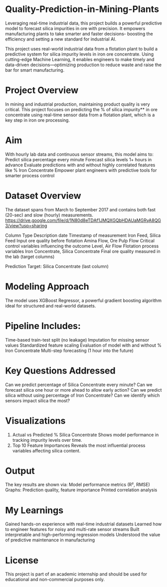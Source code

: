 # Quality-Prediction-in-Mining-Plants
Leveraging real-time industrial data, this project builds a powerful predictive model to forecast silica impurities in ore with precision. It empowers manufacturing plants to take smarter and faster decisions- boosting the efficiency and setting a new standard for industrial AI.

This project uses real-world industrial data from a flotation plant to build a predictive system for silica impurity levels in iron ore concentrate. Using cutting-edge Machine Learning, it enables engineers to make timely and data-driven decisions—optimizing production to reduce waste and raise the bar for smart manufacturing.

# Project Overview
In mining and industrial production, maintaining product quality is very critical. This project focuses on predicting the % of silica impurity** in ore concentrate using real-time sensor data from a flotation plant, which is a key step in iron ore processing.

# Aim
With hourly lab data and continuous sensor streams, this model aims to:
Predict silica percentage every minute
Forecast silica levels 1+ hours in advance
Evaluate predictions with and without highly correlated features like % Iron Concentrate
Empower plant engineers with predictive tools for smarter process control

# Dataset Overview
The dataset spans from March to September 2017 and contains both fast (20-sec) and slow (hourly) measurements. 
https://drive.google.com/file/d/1N80d8eTDAf1JMQXGQbHDAUaMGRyA8QG3/view?usp=sharing 

Column                                 Type	Description
date	                                 Timestamp of measurement
Iron Feed, Silica Feed	               Input ore quality before flotation
Amina Flow, Ore Pulp Flow	             Critical control variables influencing the outcome
Level, Air Flow	                       Flotation process variables
Iron Concentrate, Silica Concentrate	 Final ore quality measured in the lab (target columns)

Prediction Target: Silica Concentrate (last column)

# Modeling Approach
The model uses XGBoost Regressor, a powerful gradient boosting algorithm ideal for structured and real-world datasets.

# Pipeline Includes:
Time-based train-test split (no leakage)
Imputation for missing sensor values
Standardized feature scaling
Evaluation of model with and without % Iron Concentrate
Multi-step forecasting (1 hour into the future)

# Key Questions Addressed
Can we predict percentage of Silica Concentrate every minute? Can we forecast silica one hour or more ahead to allow early action? Can we predict silica without using percentage of Iron Concentrate? Can we identify which sensors impact silica the most?

# Visualizations
1) Actual vs Predicted % Silica Concentrate Shows model performance in tracking impurity levels over time.
2) Top 10 Feature Importances Reveals the most influential process variables affecting silica content.

# Output
The key results are shown via:
Model performance metrics (R², RMSE)
Graphs: Prediction quality, feature importance
Printed correlation analysis

# My Learnings
Gained hands-on experience with real-time industrial datasets
Learned how to engineer features for noisy and multi-rate sensor streams
Built interpretable and high-performing regression models
Understood the value of predictive maintenance in manufacturing

# License
This project is part of an academic internship and should be used for educational and non-commercial purposes only.
